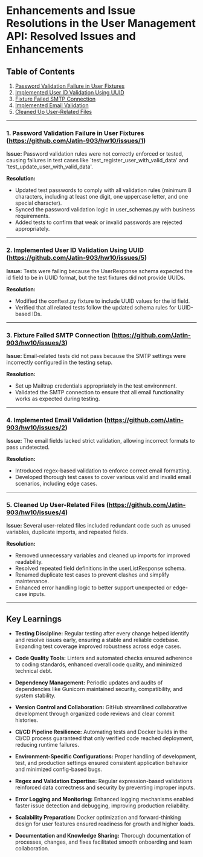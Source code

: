 # Enhancements and Issue Resolutions in the User Management API: Resolved Issues and Enhancements

## Table of Contents
1. [Password Validation Failure in User Fixtures](#1password-validation)
2. [Implemented User ID Validation Using UUID](#5test-api-error)
3. [Fixture Failed SMTP Connection](#3smtp-error )
4. [Implemented Email Validation](#2email-validation)
5. [Cleaned Up User-Related Files](#4user-validation)


---

### 1. Password Validation Failure in User Fixtures (https://github.com/Jatin-903/hw10/issues/1)

**Issue:** Password validation rules were not correctly enforced or tested, causing failures in test cases like `test_register_user_with_valid_data' and 'test_update_user_with_valid_data'.

**Resolution:**
- Updated test passwords to comply with all validation rules (minimum 8 characters, including at least one digit, one uppercase letter, and one special character).
- Synced the password validation logic in user_schemas.py with business requirements.
- Added tests to confirm that weak or invalid passwords are rejected appropriately.



---

### 2. Implemented User ID Validation Using UUID (https://github.com/Jatin-903/hw10/issues/5)

**Issue:** Tests were failing because the UserResponse schema expected the id field to be in UUID format, but the test fixtures did not provide UUIDs.

**Resolution:**
- Modified the conftest.py fixture to include UUID values for the id field.
- Verified that all related tests follow the updated schema rules for UUID-based IDs.

---


### 3. Fixture Failed SMTP Connection (https://github.com/Jatin-903/hw10/issues/3)

**Issue:** Email-related tests did not pass because the SMTP settings were incorrectly configured in the testing setup.

**Resolution:**
- Set up Mailtrap credentials appropriately in the test environment.
- Validated the SMTP connection to ensure that all email functionality works as expected during testing.

---

### 4. Implemented Email Validation (https://github.com/Jatin-903/hw10/issues/2)

**Issue:** The email fields lacked strict validation, allowing incorrect formats to pass undetected.

**Resolution:**
- Introduced regex-based validation to enforce correct email formatting.
- Developed thorough test cases to cover various valid and invalid email scenarios, including edge cases.

---

### 5. Cleaned Up User-Related Files (https://github.com/Jatin-903/hw10/issues/4)

**Issue:** Several user-related files included redundant code such as unused variables, duplicate imports, and repeated fields.

**Resolution:**
- Removed unnecessary variables and cleaned up imports for improved readability.
- Resolved repeated field definitions in the userListResponse schema.
- Renamed duplicate test cases to prevent clashes and simplify maintenance.
- Enhanced error handling logic to better support unexpected or edge-case inputs.

---


## Key Learnings


- **Testing Discipline:** Regular testing after every change helped identify and resolve issues early, ensuring a stable and reliable codebase. Expanding test coverage improved robustness across edge cases.

- **Code Quality Tools:** Linters and automated checks ensured adherence to coding standards, enhanced overall code quality, and minimized technical debt.

- **Dependency Management:** Periodic updates and audits of dependencies like Gunicorn maintained security, compatibility, and system stability.

- **Version Control and Collaboration:** GitHub streamlined collaborative development through organized code reviews and clear commit histories.

- **CI/CD Pipeline Resilience:** Automating tests and Docker builds in the CI/CD process guaranteed that only verified code reached deployment, reducing runtime failures.

- **Environment-Specific Configurations:** Proper handling of development, test, and production settings ensured consistent application behavior and minimized config-based bugs.

- **Regex and Validation Expertise:** Regular expression-based validations reinforced data correctness and security by preventing improper inputs.

- **Error Logging and Monitoring:** Enhanced logging mechanisms enabled faster issue detection and debugging, improving production reliability.

- **Scalability Preparation:** Docker optimization and forward-thinking design for user features ensured readiness for growth and higher loads.

- **Documentation and Knowledge Sharing:** Thorough documentation of processes, changes, and fixes facilitated smooth onboarding and team collaboration.